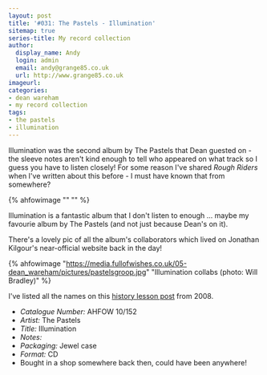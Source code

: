 ```yaml
---
layout: post
title: '#031: The Pastels - Illumination'
sitemap: true
series-title: My record collection 
author:
  display_name: Andy
  login: admin
  email: andy@grange85.co.uk
  url: http://www.grange85.co.uk
imageurl:
categories:
- dean wareham
- my record collection
tags:
- the pastels
- illumination
---
```

Illumination was the second album by The Pastels that Dean guested on - the sleeve notes aren't kind enough to tell who appeared on what track so I guess you have to listen closely! For some reason I've shared _Rough Riders_ when I've written about this before - I must have known that from somewhere?

{% ahfowimage "" "" %}

Illumination is a fantastic album that I don't listen to enough ... maybe my favourie album by The Pastels (and not just because Dean's on it).

There's a lovely pic of all the album's collaborators which lived on Jonathan Kilgour's near-official website back in the day! 

{% ahfowimage "https://media.fullofwishes.co.uk/05-dean_wareham/pictures/pastelsgroop.jpg" "Illumination collabs (photo: Will Bradley)" %}

I've listed all the names on this [history lesson post](https://www.fullofwishes.co.uk/2008/07/14/a-history-lesson-2-illumination/) from 2008.

 - *Catalogue Number:* AHFOW 10/152
 - *Artist:* The Pastels
 - *Title:* Illumination
 - *Notes:* 
 - *Packaging:* Jewel case
 - *Format:* CD
 - Bought in a shop somewhere back then, could have been anywhere!
